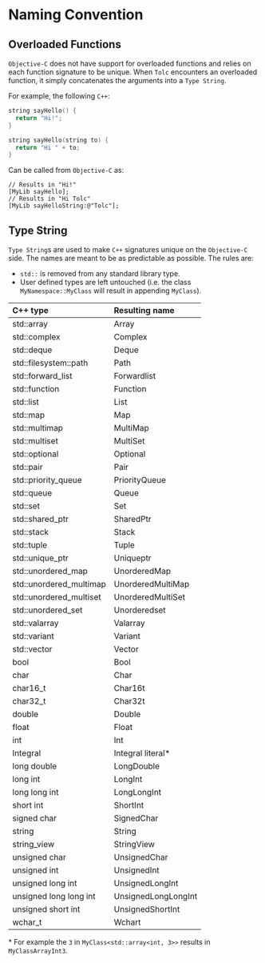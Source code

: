 # Naming Convention #

## Overloaded Functions ##

`Objective-C` does not have support for overloaded functions and relies on each function signature to be unique. When `Tolc` encounters an overloaded function, it simply concatenates the arguments into a `Type String`.

For example, the following `C++`:

```cpp
string sayHello() {
  return "Hi!";
}

string sayHello(string to) {
  return "Hi " + to;
}
```

Can be called from `Objective-C` as:

```objc
// Results in "Hi!"
[MyLib sayHello];
// Results in "Hi Tolc"
[MyLib sayHelloString:@"Tolc"];
```

## Type String ##

`Type String`s are used to make `C++` signatures unique on the `Objective-C` side.
The names are meant to be as predictable as possible. The rules are:

* `std::` is removed from any standard library type.
* User defined types are left untouched (i.e. the class `MyNamespace::MyClass` will result in appending `MyClass`).

| C++ type                        | Resulting name           |
|:------------------------------- |:------------------------ |
| std::array                      | Array                    |
| std::complex                    | Complex                  |
| std::deque                      | Deque                    |
| std::filesystem::path           | Path                     |
| std::forward\_list              | Forwardlist              |
| std::function                   | Function                 |
| std::list                       | List                     |
| std::map                        | Map                      |
| std::multimap                   | MultiMap                 |
| std::multiset                   | MultiSet                 |
| std::optional                   | Optional                 |
| std::pair                       | Pair                     |
| std::priority\_queue            | PriorityQueue            |
| std::queue                      | Queue                    |
| std::set                        | Set                      |
| std::shared\_ptr                | SharedPtr                |
| std::stack                      | Stack                    |
| std::tuple                      | Tuple                    |
| std::unique\_ptr                | Uniqueptr                |
| std::unordered\_map             | UnorderedMap             |
| std::unordered\_multimap        | UnorderedMultiMap        |
| std::unordered\_multiset        | UnorderedMultiSet        |
| std::unordered\_set             | Unorderedset             |
| std::valarray                   | Valarray                 |
| std::variant                    | Variant                  |
| std::vector                     | Vector                   |
| bool                            | Bool                     |
| char                            | Char                     |
| char16\_t                       | Char16t                  |
| char32\_t                       | Char32t                  |
| double                          | Double                   |
| float                           | Float                    |
| int                             | Int                      |
| Integral                        | Integral literal*        |
| long double                     | LongDouble               |
| long int                        | LongInt                  |
| long long int                   | LongLongInt              |
| short int                       | ShortInt                 |
| signed char                     | SignedChar               |
| string                          | String                   |
| string\_view                    | StringView               |
| unsigned char                   | UnsignedChar             |
| unsigned int                    | UnsignedInt              |
| unsigned long int               | UnsignedLongInt          |
| unsigned long long int          | UnsignedLongLongInt      |
| unsigned short int              | UnsignedShortInt         |
| wchar\_t                        | Wchart                   |

\* For example the `3` in `MyClass<std::array<int, 3>>` results in `MyClassArrayInt3`.
